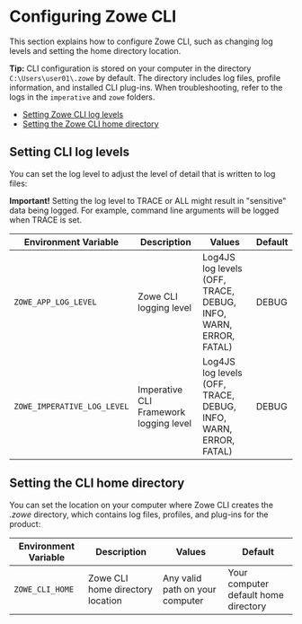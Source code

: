 # Configuring Zowe CLI

This section explains how to configure Zowe CLI, such as changing log levels and setting the home directory location.

**Tip:** CLI configuration is stored on your computer in the directory `C:\Users\user01\.zowe` by default. The directory includes log files, profile information, and installed CLI plug-ins. When troubleshooting, refer to the logs in the `imperative` and `zowe` folders.

  - [Setting Zowe CLI log levels](#setting-cli-log-levels)
  - [Setting the Zowe CLI home directory](#setting-the-cli-home-directory)

## Setting CLI log levels

You can set the log level to adjust the level of detail that is written to log files:

**Important\!** Setting the log level to TRACE or ALL might result in "sensitive" data being logged. For example, command line arguments will be logged when TRACE is set.

| Environment Variable | Description | Values | Default |
| ---------------------- | ----------- |------- | ------- |
| `ZOWE_APP_LOG_LEVEL`        | Zowe CLI logging level            | Log4JS log levels (OFF, TRACE, DEBUG, INFO, WARN, ERROR, FATAL) | DEBUG   |
| `ZOWE_IMPERATIVE_LOG_LEVEL` | Imperative CLI Framework logging level | Log4JS log levels (OFF, TRACE, DEBUG, INFO, WARN, ERROR, FATAL) | DEBUG   |

## Setting the CLI home directory

You can set the location on your computer where Zowe CLI creates the *.zowe* directory, which contains log files, profiles, and plug-ins for the product:

| Environment Variable | Description | Values | Default |
| ---------------------- | ----------- | ------ | ------- |
| `ZOWE_CLI_HOME`  | Zowe CLI home directory location | Any valid path on your computer | Your computer default home directory |
